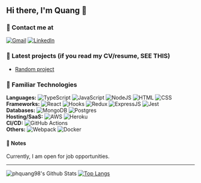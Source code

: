 #

<!-- Check here for future editting: https://github.com/Ileriayo/markdown-badges#how-to-use -->
<!-- Encoding characters: https://grox.net/utils/encoding.html -->

## Hi there, I'm Quang 👋

### :email: Contact me at

<!-- markdownlint-disable MD033 -->

[![Gmail](https://img.shields.io/badge/phquang98-D14836?style=flat-square&logo=gmail&logoColor=white)](https://github.com/phquang98)
[![LinkedIn](https://img.shields.io/badge/phquang98-0E76A8?&style=flat-square&logo=linkedin&logoColor=white)](https://www.linkedin.com/in/phquang98/)

<!-- markdownlint-disable MD033 -->

### 📌 Latest projects (if you read my CV/resume, SEE THIS)

- [Random project](https://www.google.com/)

### :wrench: Familiar Technologies

<div display="flex" flex-direction="column">
    <div display="flex" flex-direction="row">
        <b>Languages:</b>
        <img alt="TypeScript" src="https://img.shields.io/badge/Typescript%20-007ACC.svg?&style=flat-square&logo=typescript&logoColor=white"/>
        <img alt="JavaScript" src="https://img.shields.io/badge/Javascript%20-323330.svg?&style=flat-square&logo=javascript&logoColor=%23F7DF1E"/>
        <img alt="NodeJS" src="https://img.shields.io/badge/NodeJS%20-43853D.svg?&style=flat-square&logo=node.js&logoColor=white"/>
        <img alt="HTML" src="https://img.shields.io/badge/HTML%20-E34F26.svg?&style=flat-square&logo=html5&logoColor=white"/>
        <img alt="CSS" src="https://img.shields.io/badge/CSS%20-1572B6.svg?&style=flat-square&logo=css3&logoColor=white"/>
        <!-- <img alt="C#" src="https://img.shields.io/badge/c%23%20-239120.svg?&style=flat-square&logo=c-sharp&logoColor=white"/>
        <img alt="Markdown" src="https://img.shields.io/badge/markdown-000000.svg?&style=flat-square&logo=markdown&logoColor=white"/> -->
    </div>
    <div display="flex" flex-direction="row">
        <b>Frameworks:</b>
        <img alt="React" src="https://img.shields.io/badge/React%20-20232a.svg?&style=flat-square&logo=react&logoColor=%2361DAFB"/>
        <img alt="Hooks" src="https://img.shields.io/badge/Hooks%20-20232a.svg?&style=flat-square&logo=react&logoColor=%2361DAFB"/>
        <img alt="Redux" src="https://img.shields.io/badge/Redux%20-593d88.svg?&style=flat-square&logo=redux&logoColor=white"/>
        <img alt="ExpressJS" src="https://img.shields.io/badge/ExpressJS%20-404d59.svg?&style=flat-square"/>
        <img alt="Jest" src="https://img.shields.io/badge/Jest%20-C21325?&style=flat-square&logo=jest&logoColor=white"/>
    </div>
    <div display="flex" flex-direction="row">
        <b>Databases:</b>
        <img alt="MongoDB" src ="https://img.shields.io/badge/MongoDB%20-4ea94b.svg?&style=flat-square&logo=mongodb&logoColor=white"/>
        <img alt="Postgres" src ="https://img.shields.io/badge/Postgres%20-316192.svg?&style=flat-square&logo=postgresql&logoColor=white"/>
    </div>
    <div display="flex" flex-direction="row">
        <b>Hosting/SaaS:</b>
        <img alt="AWS" src="https://img.shields.io/badge/AWS%20-FF9900.svg?&style=flat-square&logo=amazon-aws&logoColor=white"/>
        <img alt="Heroku" src="https://img.shields.io/badge/Heroku%20-430098.svg?&style=flat-square&logo=heroku&logoColor=white"/>
    </div>
    <div display="flex" flex-direction="row">
        <b>CI/CD:</b>
        <img alt="GitHub Actions" src="https://img.shields.io/badge/GitHub%20Actions%20-2671E5.svg?&style=flat-square&logo=github%20actions&logoColor=white"/>
    </div>
    <div display="flex" flex-direction="row">
        <b>Others:</b>
        <img alt="Webpack" src="https://img.shields.io/badge/Webpack%20-8DD6F9.svg?&style=flat-square&logo=webpack&logoColor=black" />
        <img alt="Docker" src="https://img.shields.io/badge/Docker%20-0db7ed.svg?&style=flat-square&logo=docker&logoColor=white"/>
    </div>

</div>

#### :page_facing_up: Notes

Currently, I am open for job opportunities.

---

![phquang98's Github Stats](https://github-readme-stats.vercel.app/api?username=phquang98&show_icons=true&count_private=true)
[![Top Langs](https://github-readme-stats.vercel.app/api/top-langs/?username=phquang98&layout=compact)](https://github.com/anuraghazra/github-readme-stats)
